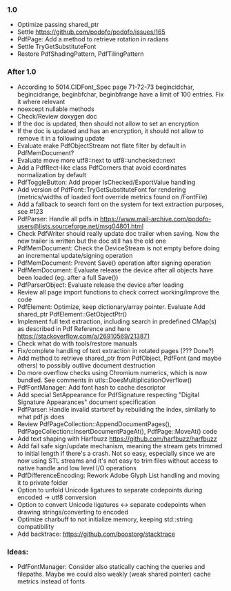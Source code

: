 ### 1.0

- Optimize passing shared_ptr
- Settle https://github.com/podofo/podofo/issues/165
- PdfPage: Add a method to retrieve rotation in radians
- Settle TryGetSubstituteFont
- Restore PdfShadingPattern, PdfTilingPattern

### After 1.0
- According to 5014.CIDFont_Spec page 71-72-73 begincidchar, begincidrange,
  beginbfchar, beginbfrange have a limit of 100 entries. Fix it where relevant
- noexcept nullable<T> methods
- Check/Review doxygen doc
- If the doc is updated, then should not allow to set an encryption
- If the doc is updated and has an encryption, it should not allow to remove it
  in a following update
- Evaluate make PdfObjectStream not flate filter by default in PdfMemDocument?
- Evaluate move more utf8::next to utf8::unchecked::next
- Add a PdfRect-like class PdfCorners that avoid coordinates normalization
  by default
- PdfToggleButton: Add proper IsChecked/ExportValue handling
- Add version of PdfFont::TryGetSubstituteFont for rendering
  (metrics/widths of loaded font override metrics found on /FontFile)
- Add a fallback to search font on the system for text extraction purposes,
  see #123
- PdfParser: Handle all pdfs in
  https://www.mail-archive.com/podofo-users@lists.sourceforge.net/msg04801.html
- Check PdfWriter should really update doc trailer when saving.
  Now the new trailer is written but the doc still has the old one
- PdfMemDocument: Check the DeviceStream is not empty before doing an incremental update/signing operation
- PdfMemDocument: Prevent Save() operation after signing operation
- PdfMemDocument: Evaluate release the device after all objects have been loaded (eg. after a full Save())
- PdfParserObject: Evaluate release the device after loading
- Review all page import functions to check correct working/improve the code
- PdfElement: Optimize, keep dictionary/array pointer. Evaluate Add shared_ptr PdfElement::GetObjectPtr() 
- Implement full text extraction, including search in predefined
  CMap(s) as described in Pdf Reference and here https://stackoverflow.com/a/26910569/213871
- Check what do with tools/restore manuals
- Fix/complete handling of text extraction in rotated pages (??? Done?)
- Add method to retrieve shared_ptr from PdfObject, PdfFont (and
  maybe others) to possibly outlive document destruction
- Do more overflow checks using Chromium numerics, which is now
  bundled. See comments in utls::DoesMultiplicationOverflow()
- PdfFontManager: Add font hash to cache descriptor
- Add special SetAppearance for PdfSignature respecting
  "Digital Signature Appearances" document specification
- PdfParser: Handle invalid startxref by rebuilding the index,
  similarly to what pdf.js does
- Review PdfPageCollection::AppendDocumentPages(),
  PdfPageCollection::InsertDocumentPageAt(), PdfPage::MoveAt() code
- Add text shaping with Harfbuzz https://github.com/harfbuzz/harfbuzz
- Add fail safe sign/update mechanism, meaning the stream gets trimmed
  to initial length if there's a crash. Not so easy, especially since
  we are now using STL streams and it's not easy to trim files
  without access to native handle and low level I/O operations
- PdfDifferenceEncoding: Rework Adobe Glyph List handling and moving it to private folder
- Option to unfold Unicode ligatures to separate codepoints during encoded -> utf8 conversion
- Option to convert Unicode ligatures <-> separate codepoints when drawing strings/converting to encoded
- Optimize charbuff to not initialize memory, keeping std::string compatibility
- Add backtrace: https://github.com/boostorg/stacktrace

### Ideas:
- PdfFontManager: Consider also statically caching the queries and filepaths.
  Maybe we could also weakly (weak shared pointer) cache metrics instead of fonts
